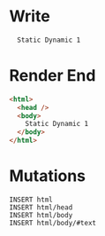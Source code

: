 # Write
```html
  Static Dynamic 1
```

# Render End
```html
<html>
  <head />
  <body>
    Static Dynamic 1
  </body>
</html>
```

# Mutations
```
INSERT html
INSERT html/head
INSERT html/body
INSERT html/body/#text
```